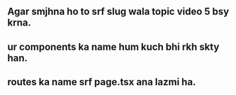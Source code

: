 ## Agar smjhna ho to srf slug wala topic video 5 bsy krna.
## ur components ka name hum kuch bhi rkh skty han.
## routes ka name srf page.tsx ana lazmi ha.